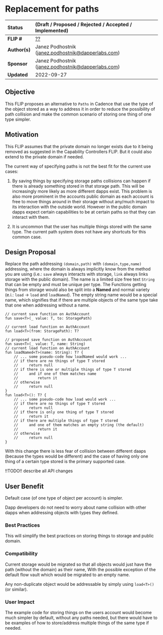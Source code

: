 # Replacement for paths

| Status        | (**Draft** / Proposed / Rejected / Accepted / Implemented)       |
:-------------- |:---------------------------------------------------- |
| **FLIP #**    | [??](https://github.com/onflow/flow/pull/??)     |
| **Author(s)** | Janez Podhostnik (janez.podhostnik@dapperlabs.com)       |
| **Sponsor**   | Janez Podhostnik (janez.podhostnik@dapperlabs.com)       |
| **Updated**   | 2022-09-27                                           |

## Objective

This FLIP proposes an alternative to `Paths` in Cadence that use the type of the object stored as a way to address it in order to reduce the possibility of path collision and make the common scenario of storing one thing of one type simpler.

## Motivation

This FLIP assumes that the private domain no longer exists due to it being removed as suggested in the Capability Controllers FLIP. But it could also extend to the private domain if needed.

The current way of specifying paths is not the best fit for the current use cases:

1. By saving things by specifying storage paths collisions can happen if there is already something stored in that storage path. This will be increasingly more likely as more different dapps exist. This problem is also more prominent in the accounts public domain as each account is free to move things around in their storage without any/much impact to its interaction with the outside world. However in the public domain dapps expect certain capabilities to be at certain paths so that they can interact with them.

2. It is uncommon that the user has multiple things stored with the same type. The current path system does not have any shortcuts for this common case.


## Design Proposal

Replace the path addressing `(domain,path)` with `(domain,type,name)` addressing, where the domain is always implicitly know from the method you are using (i.e.: `save` always interacts with storage, `link` always links storage with the public domain). The name is a limited size free text `String` that can be empty and must be unique per type. The Functions getting things from storage would also be split into a **Named** and normal variety (e.i.: `load` -> `load` and `loadNamed`). The empty string name would be a special name, which signifies that if there are multiple objects of the same type take that one when addressing without a name.

```cadence
// current save function on AuthAccount
fun save<T>(_ value: T, to: StoragePath)

// current load function on AuthAccount
fun load<T>(from: StoragePath): T?
```

```cadence
// proposed save function on AuthAccount
fun save<T>(_ value: T, name: String)
// current load function on AuthAccount
fun loadNamed<T>(name: String): T? {
    // ... some pseudo-code how loadNamed would work ...
    // if there are no things of type T stored
    //     return null
    // if there is one or multiple things of type T stored
    //     and if one of them matches name
    //         return it
    // otherwise
    //     return null
}
fun load<T>(): T? {
    // ... some pseudo-code how load would work ...
    // if there are no things of type T stored
    //     return null
    // if there is only one thing of type T stored
    //     return it
    // if there are multiple things of type T stored
    //     and one of them matches an empty string (the default)
    //         return it
    // otherwise
    //     return null
}
```

With this change there is less fear of collision between different daaps (because the types would be different) and the case of having only one thing of a certain type stored is the primary supported case. 

!!TODO!! describe all API changes


## User Benefit

Default case (of one type of object per account) is simpler.

Dapp developers do not need to worry about name collision with other dapps when addressing objects with types they defined.

### Best Practices

This will simplify the best practices on storing things to storage and public domain.

### Compatibility

Current storage would be migrated so that all objects would just have the path (without the domain) as their name, With the possible exception of the default flow vault which would be migrated to an empty name.

Any non-duplicate object would be addressable by simply using `load<T>()` (or similar).

### User Impact

The example code for storing things on the users account would become much simpler by default, without any paths needed, but there would have to be examples of how to store/address multiple things of the same type if needed.

